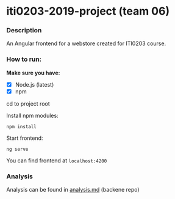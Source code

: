 # iti0203-2019-project (team 06)

### Description

An Angular frontend for a webstore created for ITI0203 course.

### How to run:

__Make sure you have:__
- [x] Node.js (latest)
- [x] npm

cd to project root <br />

Install npm modules:
```console
npm install
```

Start frontend:

```console
ng serve
```
You can find frontend at `localhost:4200`

### Analysis
Analysis can be found in [analysis.md](analysis.md) (backene repo)
